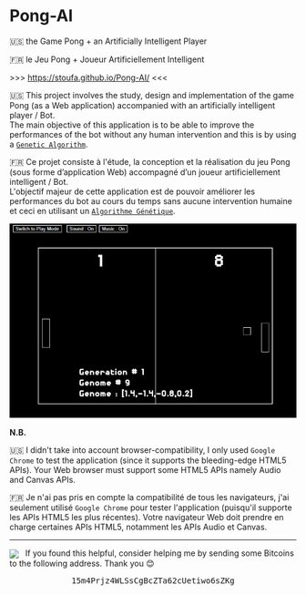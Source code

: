 # Pong-AI
:us: the Game Pong + an Artificially Intelligent Player  

:fr: le Jeu Pong + Joueur Artificiellement Intelligent  

&gt;&gt;&gt; https://stoufa.github.io/Pong-AI/ &lt;&lt;&lt;

:us: This project involves the study, design and implementation of the game Pong (as a Web application) accompanied with an artificially intelligent player / Bot.  
The main objective of this application is to be able to improve the performances of the bot without any human intervention and this is by using a [`Genetic Algorithm`](https://en.wikipedia.org/wiki/Genetic_algorithm).  

:fr: Ce projet consiste à l'étude, la conception et la réalisation du jeu Pong (sous forme d’application Web) accompagné d’un joueur artificiellement intelligent / Bot.  
L'objectif majeur de cette application est de pouvoir améliorer les performances du bot au cours du temps sans aucune intervention humaine et ceci en utilisant un [`Algorithme Génétique`](https://fr.wikipedia.org/wiki/Algorithme_g%C3%A9n%C3%A9tique).  

<p align="center">
  <img src="https://raw.githubusercontent.com/stoufa/Pong-AI/gh-pages/pong-ai.gif" alt="Pong-AI-Preview"/>
</p>

**N.B.**  

:us: I didn't take into account browser-compatibility, I only used `Google Chrome` to test the application (since it supports the bleeding-edge HTML5 APIs). Your Web browser must support some HTML5 APIs namely Audio and Canvas APIs.  

:fr: Je n'ai pas pris en compte la compatibilité de tous les navigateurs, j'ai seulement utilisé `Google Chrome` pour tester l'application (puisqu'il supporte les APIs HTML5 les plus récentes). Votre navigateur Web doit prendre en charge certaines APIs HTML5, notamment les APIs Audio et Canvas.  

<hr>

<img src="https://emojis.slackmojis.com/emojis/images/1485555744/1681/bitcoin.png" valign="middle" width="40" /> &nbsp; If you found this helpful, consider helping me by sending some Bitcoins to the following address. Thank you 😊

<pre align="center">
15m4Prjz4WLSsCgBcZTa62cUetiwo6sZKg
</pre>


